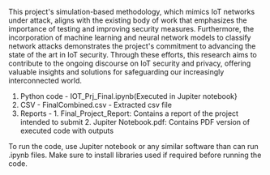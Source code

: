 This project's simulation-based methodology, which mimics IoT networks under attack, aligns with the existing body of work that emphasizes the importance of testing and improving security measures. Furthermore, the incorporation of machine learning and neural network models to classify network attacks demonstrates the project's commitment to advancing the state of the art in IoT security. Through these efforts, this research aims to contribute to the ongoing discourse on IoT security and privacy, offering valuable insights and solutions for safeguarding our increasingly interconnected world.


1. Python code - IOT_Prj_Final.ipynb(Executed in Jupiter notebook}
2. CSV - FinalCombined.csv - Extracted csv file
3. Reports - 	1. Final_Project_Report: Contains a report of the project intended to submit 
		2. Jupiter Notebook.pdf: Contains PDF version of executed code with outputs

To run the code, use Jupiter notebook or any similar software than can run .ipynb files. Make sure to install libraries used if required before running the code.
